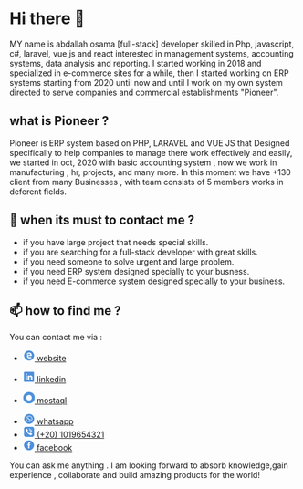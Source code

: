  # Hi there 👋

MY name is abdallah osama [full-stack] developer skilled in Php, javascript, c#, laravel, vue.js and react interested in management systems, accounting systems, data analysis and reporting. I started working in 2018 and specialized in e-commerce sites for a while, then I started working on ERP systems starting from 2020 until now and until I work on my own system directed to serve companies and commercial establishments "Pioneer".


## what is Pioneer ?

Pioneer is ERP system based on PHP, LARAVEL and VUE JS that Designed specifically to help companies to manage there work effectively and easily, we started in oct, 2020 with basic accounting system , now we work in manufacturing , hr, projects, and many more. In this moment we have +130 client from many Businesses , with team consists of 5 members works in deferent fields.


## 💬 when its must to contact me ?
 
 - if you have large project that needs special skills.
 - if you are searching for a full-stack developer with great skills.
 - if you need someone to solve urgent and large problem.
 - if you need ERP system designed  specially  to your busness.
 - if you need E-commerce system designed  specially to your business.

## 📫 how to find me ?

You can contact me via :



- [<img src="/website.png" width="20" height="20" > website](https://abdllahosama.github.io)

-  <a href="https://www.linkedin.com/in/abdallahosama/" target="_blank">
   <img src="/linkedin.png" width="20" height="20">
   linkedin
  </a>

- <a href="https://mostaql.com/u/a_allh" target="_blank">
   <img src="/mostaql.png" width="20" height="20" >
   mostaql
 </a>

- <a href="https://wa.me/01019654321" target="_blank">
   <img src="/whatsapp.png" width="20" height="20" >
   whatsapp
  </a>

- <a href="#">
   <img src="/mobile.png" width="20" height="20" >
   (+20) 1019654321
  </a>

-  <a href="https://www.facebook.com/a.allh123"  target="_blank">
   <img src="/facebook.png" width="20" height="20" >
   facebook
  </a>

You can ask me anything . I am looking forward to absorb knowledge,gain experience , collaborate and build amazing products for the world!
